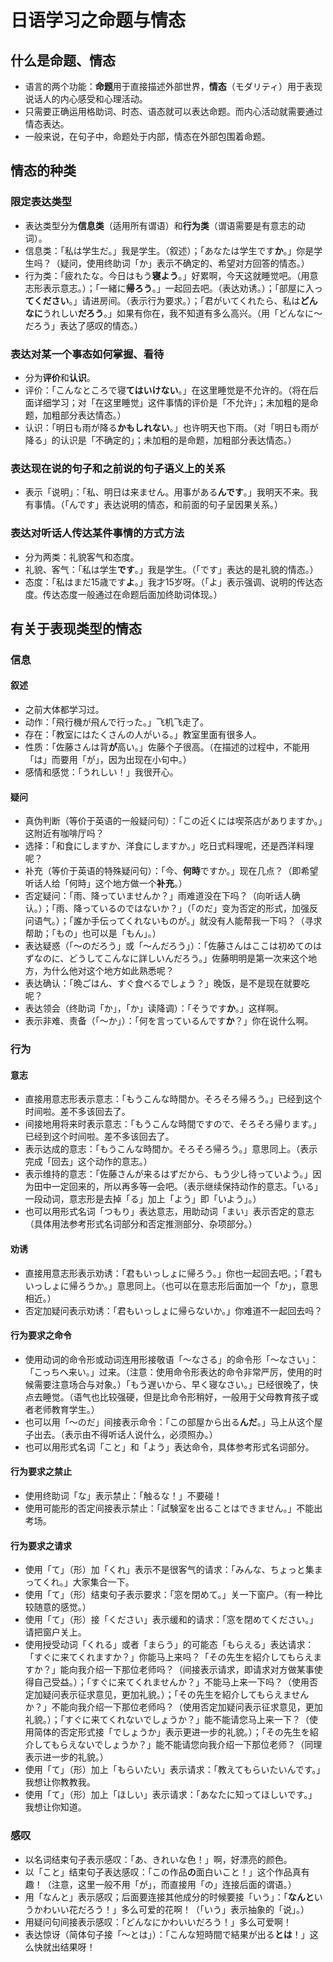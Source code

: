 # 日语学习之命题与情态

## 什么是命题、情态

* 语言的两个功能：**命题**用于直接描述外部世界，**情态**（モダリティ）用于表现说话人的内心感受和心理活动。
* 只需要正确运用格助词、时态、语态就可以表达命题。而内心活动就需要通过情态表达。
* 一般来说，在句子中，命题处于内部，情态在外部包围着命题。

## 情态的种类

### 限定表达类型

* 表达类型分为**信息类**（适用所有谓语）和**行为类**（谓语需要是有意志的动词）。
* 信息类：「私は学生だ。」我是学生。（叙述）；「あなたは学生です**か**。」你是学生吗？（疑问，使用终助词「か」表示不确定的、希望对方回答的情态。）
* 行为类：「疲れたな。今日はもう**寝よう**。」好累啊，今天这就睡觉吧。（用意志形表示意志。）；「一緒に**帰ろう**。」一起回去吧。（表达劝诱。）；「部屋に入っ**てください**。」请进房间。（表示行为要求。）；「君がいてくれたら、私は**どんなに**うれしい**だろう**。」如果有你在，我不知道有多么高兴。（用「どんなに～だろう」表达了感叹的情态。）

### 表达对某一个事态如何掌握、看待

* 分为**评价**和**认识**。
* 评价：「こんなところで寝**てはいけない**。」在这里睡觉是不允许的。（将在后面详细学习；对「在这里睡觉」这件事情的评价是「不允许」；未加粗的是命题，加粗部分表达情态。）
* 认识：「明日も雨が降る**かもしれない**。」也许明天也下雨。（对「明日も雨が降る」的认识是「不确定的」；未加粗的是命题，加粗部分表达情态。）

### 表达现在说的句子和之前说的句子语义上的关系

* 表示「说明」：「私、明日は来ません。用事がある**んです**。」我明天不来。我有事情。（「んです」表达说明的情态，和前面的句子呈因果关系。）

### 表达对听话人传达某件事情的方式方法

* 分为两类：礼貌客气和态度。
* 礼貌、客气：「私は学生**です**。」我是学生。（「です」表达的是礼貌的情态。）
* 态度：「私はまだ15歳です**よ**。」我才15岁呀。（「よ」表示强调、说明的传达态度。传达态度一般通过在命题后面加终助词体现。）

## 有关于表现类型的情态

### 信息

#### 叙述

* 之前大体都学习过。
* 动作：「飛行機が飛んで行った。」飞机飞走了。
* 存在：「教室にはたくさんの人がいる。」教室里面有很多人。
* 性质：「佐藤さんは背**が**高い。」佐藤个子很高。（在描述的过程中，不能用「は」而要用「が」，因为出现在小句中。）
* 感情和感觉：「うれしい！」我很开心。

#### 疑问

* 真伪判断（等价于英语的一般疑问句）：「この近くには喫茶店がありますか。」这附近有咖啡厅吗？
* 选择：「和食にしますか、洋食にしますか。」吃日式料理呢，还是西洋料理呢？
* 补充（等价于英语的特殊疑问句）：「今、**何時**ですか。」现在几点？（即希望听话人给「何時」这个地方做一个**补充**。）
* 否定疑问：「雨、降っていませんか？」雨难道没在下吗？（向听话人确认。）；「雨、降っているのではないか？」（「のだ」变为否定的形式，加强反问语气。）；「誰か手伝ってくれないものが。」就没有人能帮我一下吗？（寻求帮助；「もの」也可以是「もん」。）
* 表达疑惑（「～のだろう」或「～んだろう」）：「佐藤さんはここは初めてのはずなのに、どうしてこんなに詳しいんだろう。」佐藤明明是第一次来这个地方，为什么他对这个地方如此熟悉呢？
* 表达确认：「晩ごはん、すぐ食べるでしょう？」晚饭，是不是现在就要吃呢？
* 表达领会（终助词「か」，「か」读降调）：「そうです**か**。」这样啊。
* 表示非难、责备（「～か」）：「何を言っているんです**か**？」你在说什么啊。

### 行为

#### 意志

* 直接用意志形表示意志：「もうこんな時間か。そろそろ帰ろう。」已经到这个时间啦。差不多该回去了。
* 间接地用将来时表示意志：「もうこんな時間ですので、そろそろ帰ります。」已经到这个时间啦。差不多该回去了。
* 表示达成的意志：「もうこんな時間か。そろそろ帰ろう。」意思同上。（表示完成「回去」这个动作的意志。）
* 表示维持的意志：「佐藤さんが来るはずだから、もう少し待っていよう。」因为田中一定回来的，所以再多等一会吧。（表示继续保持动作的意志。「いる」一段动词，意志形是去掉「る」加上「よう」即「いよう」。）
* 也可以用形式名词「つもり」表达意志，用助动词「まい」表示否定的意志（具体用法参考形式名词部分和否定推测部分、杂项部分。）

#### 劝诱

* 直接用意志形表示劝诱：「君もいっしょに帰ろう。」你也一起回去吧。；「君もいっしょに帰ろうか。」意思同上。（也可以在意志形后面加一个「か」，意思相近。）
* 否定加疑问表示劝诱：「君もいっしょに帰らないか。」你难道不一起回去吗？

#### 行为要求之命令

* 使用动词的命令形或动词连用形接敬语「～なさる」的命令形「～なさい」：「こっちへ来い。」过来。（注意：使用命令形表达的命令非常严厉，使用的时候需要注意场合与对象。）「もう遅いから、早く寝なさい。」已经很晚了，快点去睡觉。（语气也比较强硬，但是比命令形稍好，一般用于父母教育孩子或者老师教育学生。）
* 也可以用「～のだ」间接表示命令：「この部屋から出る**んだ**。」马上从这个屋子出去。（表示由不得听话人说什么，必须照办。）
* 也可以用形式名词「こと」和「よう」表达命令，具体参考形式名词部分。

#### 行为要求之禁止

* 使用终助词「な」表示禁止：「触るな！」不要碰！
* 使用可能形的否定间接表示禁止：「試験室を出ることはできません。」不能出考场。

#### 行为要求之请求

* 使用「て」（形）加「くれ」表示不是很客气的请求：「みんな、ちょっと集まってくれ。」大家集合一下。
* 使用「て」（形）结束句子表示要求：「窓を閉めて。」关一下窗户。（有一种比较随意的感觉。）
* 使用「て」（形）接「ください」表示缓和的请求：「窓を閉めてください。」请把窗户关上。
* 使用授受动词「くれる」或者「まらう」的可能态「もらえる」表达请求：「すぐに来てくれますか？」你能马上来吗？「その先生を紹介してもらえますか？」能向我介绍一下那位老师吗？（间接表示请求，即请求对方做某事使得自己受益。）；「すぐに来てくれませんか？」不能马上来一下吗？（使用否定加疑问表示征求意见，更加礼貌。）；「その先生を紹介してもらえませんか？」不能向我介绍一下那位老师吗？（使用否定加疑问表示征求意见，更加礼貌。）；「すぐに来てくれないでしょうか？」能不能请您马上来一下？（使用简体的否定形式接「でしょうか」表示更进一步的礼貌。）；「その先生を紹介してもらえないでしょうか？」能不能请您向我介绍一下那位老师？（同理表示进一步的礼貌。）
* 使用「て」（形）加上「もらいたい」表示请求：「教えてもらいたいんです。」我想让你教教我。
* 使用「て」（形）加上「ほしい」表示请求：「あなたに知ってほしいです。」我想让你知道。

### 感叹

* 以名词结束句子表示感叹：「あ、きれいな色！」啊，好漂亮的颜色。
* 以「こと」结束句子表达感叹：「この作品**の**面白いこと！」这个作品真有趣！（注意，这里一般不用「が」，而直接用「の」连接后面的谓语。）
* 用「なんと」表示感叹；后面要连接其他成分的时候要接「いう」：「**なんと**いうかわいい花だろう！」多么可爱的花啊！（「いう」表示抽象的「说」。）
* 用疑问句间接表示感叹：「どんなにかわいいだろう！」多么可爱啊！
* 表达惊讶（简体句子接「～とは」）：「こんな短時間で結果が出る**とは**！」这么快就出结果呀！